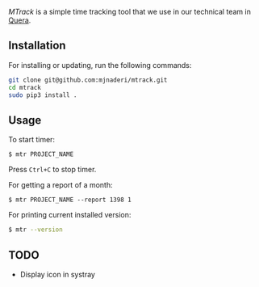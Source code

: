 *MTrack* is a simple time tracking tool that we use in our technical team in [Quera](https://quera.ir).

## Installation

For installing or updating, run the following commands:

```bash
git clone git@github.com:mjnaderi/mtrack.git
cd mtrack
sudo pip3 install . 
```

## Usage

To start timer:

```
$ mtr PROJECT_NAME
```

Press `Ctrl+C` to stop timer.

For getting a report of a month:

```
$ mtr PROJECT_NAME --report 1398 1
```

For printing current installed version:

```bash
$ mtr --version
```

## TODO

- Display icon in systray
